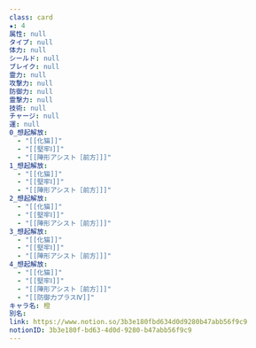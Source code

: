 ```yaml
---
class: card
★: 4
属性: null
タイプ: null
体力: null
シールド: null
ブレイク: null
霊力: null
攻撃力: null
防御力: null
霊撃力: null
技術: null
チャージ: null
運: null
0_想起解放:
  - "[[化猫]]"
  - "[[堅牢Ⅰ]]"
  - "[[陣形アシスト［前方］]]"
1_想起解放:
  - "[[化猫]]"
  - "[[堅牢Ⅰ]]"
  - "[[陣形アシスト［前方］]]"
2_想起解放:
  - "[[化猫]]"
  - "[[堅牢Ⅰ]]"
  - "[[陣形アシスト［前方］]]"
3_想起解放:
  - "[[化猫]]"
  - "[[堅牢Ⅰ]]"
  - "[[陣形アシスト［前方］]]"
4_想起解放:
  - "[[化猫]]"
  - "[[堅牢Ⅰ]]"
  - "[[陣形アシスト［前方］]]"
  - "[[防御力プラスⅣ]]"
キャラ名: 橙
別名: 
link: https://www.notion.so/3b3e180fbd634d0d9280b47abb56f9c9
notionID: 3b3e180f-bd63-4d0d-9280-b47abb56f9c9
---
```

